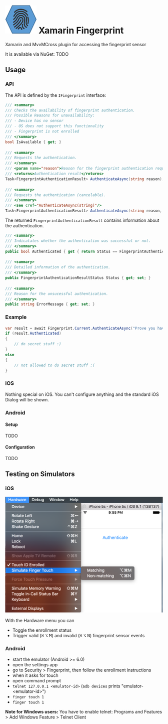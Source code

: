 # <img src="doc/xamarin_fingerprint.png" width="100" height="90" /> Xamarin Fingerprint
Xamarin and MvvMCross plugin for accessing the fingerprint sensor

It is available via NuGet: TODO

## Usage
### API
The API is defined by the ```IFingerprint``` interface:

```csharp
/// <summary>
/// Checks the availability of fingerprint authentication.
/// Possible Reasons for unavailability:
/// - Device has no sensor
/// - OS does not support this functionality
/// - Fingerprint is not enrolled
/// </summary>
bool IsAvailable { get; }

/// <summary>
/// Requests the authentication.
/// </summary>
/// <param name="reason">Reason for the fingerprint authentication request. Displayed to the user.</param>
/// <returns>Authentication result</returns>
Task<FingerprintAuthenticationResult> AuthenticateAsync(string reason);

/// <summary>
/// Requests the authentication (cancelable).
/// </summary>
/// <see cref="AuthenticateAsync(string)"/>
Task<FingerprintAuthenticationResult> AuthenticateAsync(string reason, CancellationToken cancellationToken);
```

The returned ```FingerprintAuthenticationResult``` contains information about the authentication.
```csharp
/// <summary>
/// Indicatates whether the authentication was successful or not.
/// </summary>
public bool Authenticated { get { return Status == FingerprintAuthenticationResultStatus.Succeeded; } }

/// <summary>
/// Detailed information of the authentication.
/// </summary>
public FingerprintAuthenticationResultStatus Status { get; set; }

/// <summary>
/// Reason for the unsucessful authentication.
/// </summary>
public string ErrorMessage { get; set; }

```

### Example
```csharp
var result = await Fingerprint.Current.AuthenticateAsync("Prove you have fingers!");
if (result.Authenticated)
{
    // do secret stuff :)
}
else
{
    // not allowed to do secret stuff :(
}
```
### iOS
Nothing special on iOS. You can't configure anything and the standard iOS Dialog will be shown.

### Android
#### Setup
TODO
#### Configuration
TODO

## Testing on Simulators
### iOS
![Controlling the sensor on the iOS Simulator](doc/ios_simulator.png "Controlling the sensor on the iOS Simulator")

With the Hardware menu you can
* Toggle the enrollment status
* Trigger valid (<kbd>⌘</kbd> <kbd>⌥</kbd> <kbd>M</kbd>) and invalid (<kbd>⌘</kbd> <kbd>⌥</kbd> <kbd>N</kbd>) fingerprint sensor events

### Android
* start the emulator (Android >= 6.0)
* open the settings app
* go to Security > Fingerprint, then follow the enrollment instructions
* when it asks for touch
 * open command prompt
 * `telnet 127.0.0.1 <emulator-id>` (`adb devices` prints "emulator-&lt;emulator-id&gt;")
 * `finger touch 1`
 * `finger touch 1`

**Note for Windows users:**
You have to enable telnet: Programs and Features > Add Windows Feature > Telnet Client


